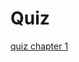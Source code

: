 # Quiz
[quiz chapter 1](https://take.quiz-maker.com/QU52VZDH4 ':include :type=iframe width=100 height=600px')